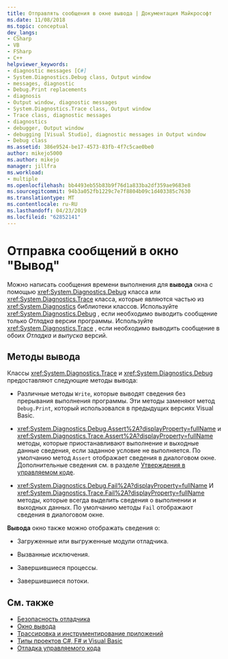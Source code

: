 ```yaml
---
title: Отправлять сообщения в окне вывода | Документация Майкрософт
ms.date: 11/08/2018
ms.topic: conceptual
dev_langs:
- CSharp
- VB
- FSharp
- C++
helpviewer_keywords:
- diagnostic messages [C#]
- System.Diagnostics.Debug class, Output window
- messages, diagnostic
- Debug.Print replacements
- diagnosis
- Output window, diagnostic messages
- System.Diagnostics.Trace class, Output window
- Trace class, diagnostic messages
- diagnostics
- debugger, Output window
- debugging [Visual Studio], diagnostic messages in Output window
- Debug class
ms.assetid: 386e9524-be17-4573-83fb-4f7c5cae0be0
author: mikejo5000
ms.author: mikejo
manager: jillfra
ms.workload:
- multiple
ms.openlocfilehash: bb4493eb55b83b9f76d1a833ba2df359ae9683e8
ms.sourcegitcommit: 94b3a052fb1229c7e7f8804b09c1d403385c7630
ms.translationtype: MT
ms.contentlocale: ru-RU
ms.lasthandoff: 04/23/2019
ms.locfileid: "62852141"
---
```

# <a name="send-messages-to-the-output-window"></a>Отправка сообщений в окно "Вывод"

Можно написать сообщения времени выполнения для **вывода** окна с помощью <xref:System.Diagnostics.Debug> класса или <xref:System.Diagnostics.Trace> класса, которые являются частью из <xref:System.Diagnostics> библиотеки классов. Используйте <xref:System.Diagnostics.Debug> , если необходимо выводить сообщение только *Отладка* версии программы. Используйте <xref:System.Diagnostics.Trace> , если необходимо выводить сообщение в обоих *Отладка* и *выпуска* версий.

## <a name="output-methods"></a>Методы вывода
 Классы <xref:System.Diagnostics.Trace> и <xref:System.Diagnostics.Debug> предоставляют следующие методы вывода:

- Различные методы `Write`, которые выводят сведения без прерывания выполнения программы. Эти методы заменяют метод `Debug.Print`, который использовался в предыдущих версиях Visual Basic.

- <xref:System.Diagnostics.Debug.Assert%2A?displayProperty=fullName> и <xref:System.Diagnostics.Trace.Assert%2A?displayProperty=fullName> методы, которые приостанавливают выполнение и выходные данные сведения, если заданное условие не выполняется. По умолчанию метод `Assert` отображает сведения в диалоговом окне. Дополнительные сведения см. в разделе [Утверждения в управляемом коде](../debugger/assertions-in-managed-code.md).

- <xref:System.Diagnostics.Debug.Fail%2A?displayProperty=fullName> И <xref:System.Diagnostics.Trace.Fail%2A?displayProperty=fullName> методы, которые всегда выделить сведения о выполнении и выходных данных. По умолчанию методы `Fail` отображают сведения в диалоговом окне.

**Вывода** окно также можно отображать сведения о:

- Загруженные или выгруженные модули отладчика.

- Вызванные исключения.

- Завершившиеся процессы.

- Завершившиеся потоки.

## <a name="see-also"></a>См. также
- [Безопасность отладчика](../debugger/debugger-security.md)
- [Окно вывода](../ide/reference/output-window.md)
- [Трассировка и инструментирование приложений](/dotnet/framework/debug-trace-profile/tracing-and-instrumenting-applications)
- [Типы проектов C#, F# и Visual Basic](../debugger/debugging-preparation-csharp-f-hash-and-visual-basic-project-types.md)
- [Отладка управляемого кода](../debugger/debugging-managed-code.md)
